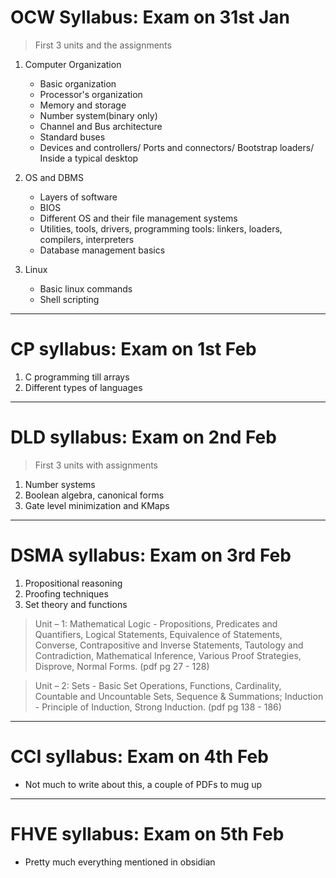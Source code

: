 # OCW Syllabus: Exam on 31st Jan
> First 3 units and the assignments
1. Computer Organization
	- Basic organization
	- Processor's organization
	- Memory and storage
	- Number system(binary only)
	- Channel and Bus architecture
	- Standard buses
	- Devices and controllers/ Ports and connectors/ Bootstrap loaders/ Inside a typical desktop

2. OS and DBMS
	- Layers of software
	- BIOS
	- Different OS and their file management systems
	- Utilities, tools, drivers, programming tools: linkers, loaders, compilers, interpreters
	- Database management basics

3. Linux
	- Basic linux commands 
	- Shell scripting

****

# CP syllabus: Exam on 1st Feb

1. C programming till arrays
2. Different types of languages

****

# DLD syllabus: Exam on 2nd Feb
> First 3 units with assignments

1. Number systems
2. Boolean algebra, canonical forms
3. Gate level minimization and KMaps

****

# DSMA syllabus: Exam on 3rd Feb

1. Propositional reasoning
2. Proofing techniques
3. Set theory and functions

> Unit – 1: Mathematical Logic - Propositions, Predicates and Quantifiers, Logical Statements, Equivalence of Statements, Converse, Contrapositive and Inverse Statements, Tautology and Contradiction, Mathematical Inference, Various Proof Strategies, Disprove, Normal Forms. (pdf pg 27 - 128)

> Unit – 2: Sets - Basic Set Operations, Functions, Cardinality, Countable and Uncountable Sets, Sequence & Summations; Induction - Principle of Induction, Strong Induction. (pdf pg 138 - 186)

**** 

# CCI syllabus: Exam on 4th Feb
- Not much to write about this, a couple of PDFs to mug up


****

# FHVE syllabus: Exam on 5th Feb
- Pretty much everything mentioned in obsidian